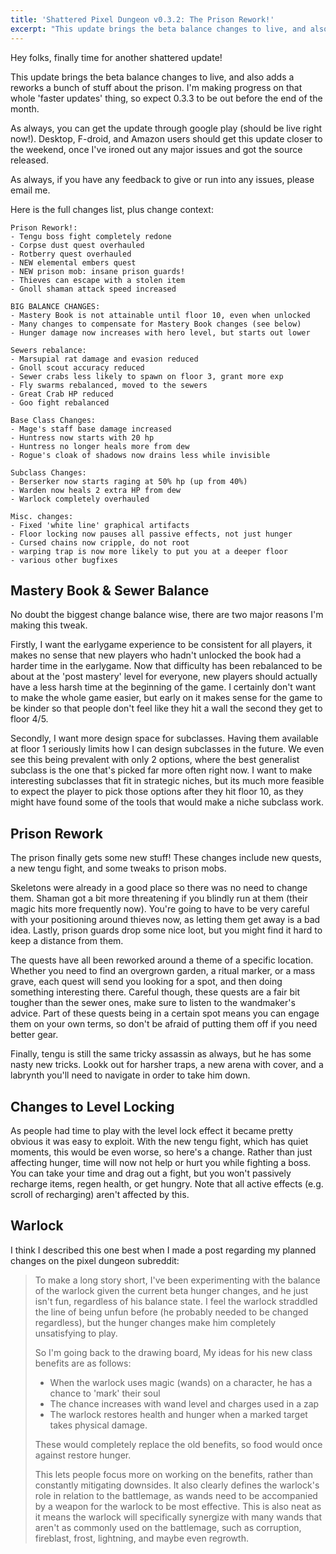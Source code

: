 ```yaml
---
title: 'Shattered Pixel Dungeon v0.3.2: The Prison Rework!'
excerpt: "This update brings the beta balance changes to live, and also adds a reworks a bunch of stuff about the prison. I'm making progress on that whole 'faster updates' thing, so expect 0.3.3 to be out before the end of the month."
---
```

Hey folks, finally time for another shattered update!

This update brings the beta balance changes to live, and also adds a reworks a bunch of stuff about the prison. I'm making progress on that whole 'faster updates' thing, so expect 0.3.3 to be out before the end of the month.

As always, you can get the update through google play (should be live right now!). Desktop, F-droid, and Amazon users should get this update closer to the weekend, once I've ironed out any major issues and got the source released.

As always, if you have any feedback to give or run into any issues, please email me.

Here is the full changes list, plus change context:

```
Prison Rework!:
- Tengu boss fight completely redone
- Corpse dust quest overhauled
- Rotberry quest overhauled
- NEW elemental embers quest
- NEW prison mob: insane prison guards!
- Thieves can escape with a stolen item
- Gnoll shaman attack speed increased
 
BIG BALANCE CHANGES: 
- Mastery Book is not attainable until floor 10, even when unlocked
- Many changes to compensate for Mastery Book changes (see below)
- Hunger damage now increases with hero level, but starts out lower 
 
Sewers rebalance: 
- Marsupial rat damage and evasion reduced
- Gnoll scout accuracy reduced
- Sewer crabs less likely to spawn on floor 3, grant more exp
- Fly swarms rebalanced, moved to the sewers
- Great Crab HP reduced 
- Goo fight rebalanced 
 
Base Class Changes: 
- Mage's staff base damage increased 
- Huntress now starts with 20 hp 
- Huntress no longer heals more from dew 
- Rogue's cloak of shadows now drains less while invisible
 
Subclass Changes: 
- Berserker now starts raging at 50% hp (up from 40%) 
- Warden now heals 2 extra HP from dew 
- Warlock completely overhauled
 
Misc. changes:
- Fixed 'white line' graphical artifacts
- Floor locking now pauses all passive effects, not just hunger
- Cursed chains now cripple, do not root
- warping trap is now more likely to put you at a deeper floor
- various other bugfixes
```

## Mastery Book & Sewer Balance

No doubt the biggest change balance wise, there are two major reasons I'm making this tweak. 

Firstly, I want the earlygame experience to be consistent for all players, it makes no sense that new players who hadn't unlocked the book had a harder time in the earlygame. Now that difficulty has been rebalanced to be about at the 'post mastery' level for everyone, new players should actually have a less harsh time at the beginning of the game. I certainly don't want to make the whole game easier, but early on it makes sense for the game to be kinder so that people don't feel like they hit a wall the second they get to floor 4/5. 

Secondly, I want more design space for subclasses. Having them available at floor 1 seriously limits how I can design subclasses in the future. We even see this being prevalent with only 2 options, where the best generalist subclass is the one that's picked far more often right now. I want to make interesting subclasses that fit in strategic niches, but its much more feasible to expect the player to pick those options after they hit floor 10, as they might have found some of the tools that would make a niche subclass work.

## Prison Rework

The prison finally gets some new stuff! These changes include new quests, a new tengu fight, and some tweaks to prison mobs. 

Skeletons were already in a good place so there was no need to change them. Shaman got a bit more threatening if you blindly run at them (their magic hits more frequently now). You're going to have to be very careful with your positioning around thieves now, as letting them get away is a bad idea. Lastly, prison guards drop some nice loot, but you might find it hard to keep a distance from them. 

The quests have all been reworked around a theme of a specific location. Whether you need to find an overgrown garden, a ritual marker, or a mass grave, each quest will send you looking for a spot, and then doing something interesting there. Careful though, these quests are a fair bit tougher than the sewer ones, make sure to listen to the wandmaker's advice. Part of these quests being in a certain spot means you can engage them on your own terms, so don't be afraid of putting them off if you need better gear.

Finally, tengu is still the same tricky assassin as always, but he has some nasty new tricks. Lookk out for harsher traps, a new arena with cover, and a labrynth you'll need to navigate in order to take him down.

## Changes to Level Locking

As people had time to play with the level lock effect it became pretty obvious it was easy to exploit. With the new tengu fight, which has quiet moments, this would be even worse, so here's a change. Rather than just affecting hunger, time will now not help or hurt you while fighting a boss. You can take your time and drag out a fight, but you won't passively recharge items, regen health, or get hungry. Note that all active effects (e.g. scroll of recharging) aren't affected by this.

## Warlock

I think I described this one best when I made a post regarding my planned changes on the pixel dungeon subreddit:

> To make a long story short, I've been experimenting with the balance of the warlock given the current beta hunger changes, and he just isn't fun, regardless of his balance state. I feel the warlock straddled the line of being unfun before (he probably needed to be changed regardless), but the hunger changes make him completely unsatisfying to play. 
>
>So I'm going back to the drawing board, My ideas for his new class benefits are as follows:
>
>- When the warlock uses magic (wands) on a character, he has a chance to 'mark' their soul
>- The chance increases with wand level and charges used in a zap
>- The warlock restores health and hunger when a marked target takes physical damage.
>
>These would completely replace the old benefits, so food would once against restore hunger.
>
>This lets people focus more on working on the benefits, rather than constantly mitigating downsides. It also clearly defines the warlock's role in relation to the battlemage, as wands need to be accompanied by a weapon for the warlock to be most effective. This is also neat as it means the warlock will specifically synergize with many wands that aren't as commonly used on the battlemage, such as corruption, fireblast, frost, lightning, and maybe even regrowth.

